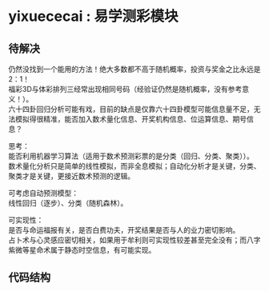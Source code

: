 yixuececai : 易学测彩模块
=========================================================


待解决
------

仍然没找到一个能用的方法！绝大多数都不高于随机概率，投资与奖金之比永远是2：1！  
福彩3D与体彩排列三经常出现相同号码（经验证仍然是随机概率，没有参考意义！）。  
六十四卦回归分析可能有戏，目前的缺点是仅靠六十四卦模型可能信息量不足，无法模拟得很精准，能否加入数术量化信息、开奖机构信息、位运算信息、期号信息？  


思考：  
能否利用机器学习算法（适用于数术预测彩票的是分类（回归、分类、聚类））。  
数术量化分析只是简单的线性模拟，而非全息模拟；自动化分析才是关键，分类、聚类才是关键，更接近数术预测的逻辑。  

可考虑自动预测模型：  
线性回归（逐步）、分类（随机森林）。  

可实现性：  
是否与命运福报有关，是否白费功夫，开奖结果是否与人的业力密切影响。  
占卜术与心灵感应密切相关，如果用于牟利则可实现性较差甚至完全没有；而八字紫微等星命术属于静态时空信息，有可能实现。  


代码结构
--------

